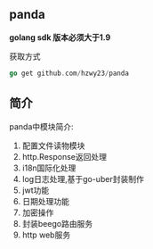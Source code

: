## panda

**golang sdk 版本必须大于1.9**

获取方式

```go
go get github.com/hzwy23/panda
```

## 简介

panda中模块简介:

1. 配置文件读物模块
2. http.Response返回处理
3. i18n国际化处理
4. log日志处理,基于go-uber封装制作
5. jwt功能
6. 日期处理功能
7. 加密操作
8. 封装beego路由服务
9. http web服务
